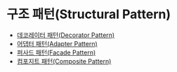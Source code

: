 # 구조 패턴(Structural Pattern)

* [데코레이터 패턴(Decorator Pattern)](https://github.com/tlarbals824/TIL/blob/main/DesignPattern/DecoratorPattern/DecoratorPattern.md)
* [어댑터 패턴(Adapter Pattern)](https://github.com/tlarbals824/TIL/blob/main/DesignPattern/AdapterPattern/AdapterPattern.md)
* [퍼사드 패턴(Facade Pattern)](https://github.com/tlarbals824/TIL/blob/main/DesignPattern/FacadePattern/FacadePattern.md)
* [컴포지트 패턴(Composite Pattern)](https://github.com/tlarbals824/TIL/blob/main/DesignPattern/CompositePattern/CompositePattern.md)